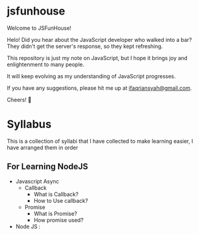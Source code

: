 # jsfunhouse

Welcome to JSFunHouse!

Helo! Did you hear about the JavaScript developer who walked into a bar? They didn't get the server's response, so they kept refreshing.

This repository is just my note on JavaScript, but I hope it brings joy and enlightenment to many people.

It will keep evolving as my understanding of JavaScript progresses.

If you have any suggestions, please hit me up at ifaqriansyah@gmail.com.

Cheers! 🎉

# Syllabus

This is a collection of syllabi that I have collected to make learning easier, I have arranged them in order

## For Learning NodeJS
- Javascript Async
  - Callback
    - What is Callback?
    - How to Use callback?
  - Promise
    - What is Promise?
    - How promise used?
- Node JS : 